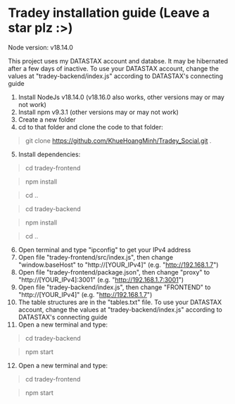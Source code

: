 # Tradey installation guide (Leave a star plz :>)

Node version: v18.14.0

This project uses my DATASTAX account and databse. It may be hibernated after a few days of inactive. To use your DATASTAX account, change the values at "tradey-backend/index.js" according to DATASTAX's connecting guide

1. Install NodeJs v18.14.0 (v18.16.0 also works, other versions may or may not work)
2. Install npm v9.3.1 (other versions may or may not work)
3. Create a new folder
4. cd to that folder and clone the code to that folder:
> git clone https://github.com/KhueHoangMinh/Tradey_Social.git .
5. Install dependencies:
> cd tradey-frontend

> npm install

> cd ..

> cd tradey-backend

> npm install

> cd ..
6. Open terminal and type "ipconfig" to get your IPv4 address
7. Open file "tradey-frontend/src/index.js", then change "window.baseHost" to "http://[YOUR_IPv4]" (e.g. "http://192.168.1.7")
8. Open file "tradey-frontend/package.json", then change "proxy" to "http://[YOUR_IPv4]:3001" (e.g. "http://192.168.1.7:3001")
9. Open file "tradey-backend/index.js", then change "FRONTEND" to "http://[YOUR_IPv4]" (e.g. "http://192.168.1.7")
10. The table structures are in the "tables.txt" file. To use your DATASTAX account, change the values at "tradey-backend/index.js" according to DATASTAX's connecting guide
11. Open a new terminal and type:
> cd tradey-backend

> npm start
12. Open a new terminal and type:
> cd tradey-frontend

> npm start
